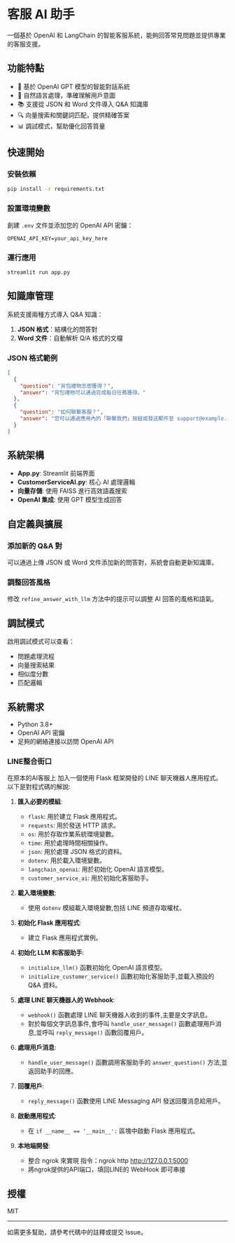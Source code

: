 # 客服 AI 助手

一個基於 OpenAI 和 LangChain 的智能客服系統，能夠回答常見問題並提供專業的客服支援。

## 功能特點

- 🤖 基於 OpenAI GPT 模型的智能對話系統
- 💬 自然語言處理，準確理解用戶意圖
- 📚 支援從 JSON 和 Word 文件導入 Q&A 知識庫
- 🔍 向量搜索和關鍵詞匹配，提供精確答案
- 📊 調試模式，幫助優化回答質量

## 快速開始

### 安裝依賴

```bash
pip install -r requirements.txt
```

### 設置環境變數

創建 `.env` 文件並添加您的 OpenAI API 密鑰：

```
OPENAI_API_KEY=your_api_key_here
```

### 運行應用

```bash
streamlit run app.py
```

## 知識庫管理

系統支援兩種方式導入 Q&A 知識：

1. **JSON 格式**：結構化的問答對
2. **Word 文件**：自動解析 Q/A 格式的文檔

### JSON 格式範例

```json
[
  {
    "question": "背包禮物怎麼獲得？",
    "answer": "背包禮物可以通過完成每日任務獲得。"
  },
  {
    "question": "如何聯繫客服？",
    "answer": "您可以通過應用內的「聯繫我們」按鈕或發送郵件至 support@example.com 聯繫客服。"
  }
]
```

## 系統架構

- **App.py**: Streamlit 前端界面
- **CustomerServiceAI.py**: 核心 AI 處理邏輯
- **向量存儲**: 使用 FAISS 進行高效語義搜索
- **OpenAI 集成**: 使用 GPT 模型生成回答

## 自定義與擴展

### 添加新的 Q&A 對

可以通過上傳 JSON 或 Word 文件添加新的問答對，系統會自動更新知識庫。

### 調整回答風格

修改 `refine_answer_with_llm` 方法中的提示可以調整 AI 回答的風格和語氣。

## 調試模式

啟用調試模式可以查看：

- 問題處理流程
- 向量搜索結果
- 相似度分數
- 匹配邏輯

## 系統需求

- Python 3.8+
- OpenAI API 密鑰
- 足夠的網絡連接以訪問 OpenAI API

### LINE整合街口

在原本的AI客服上 加入一個使用 Flask 框架開發的 LINE 聊天機器人應用程式。以下是對程式碼的解說:

1. **匯入必要的模組**:
   - `flask`: 用於建立 Flask 應用程式。
   - `requests`: 用於發送 HTTP 請求。
   - `os`: 用於存取作業系統環境變數。
   - `time`: 用於處理時間相關操作。
   - `json`: 用於處理 JSON 格式的資料。
   - `dotenv`: 用於載入環境變數。
   - `langchain_openai`: 用於初始化 OpenAI 語言模型。
   - `customer_service_ai`: 用於初始化客服助手。

2. **載入環境變數**:
   - 使用 `dotenv` 模組載入環境變數,包括 LINE 頻道存取權杖。

3. **初始化 Flask 應用程式**:
   - 建立 Flask 應用程式實例。

4. **初始化 LLM 和客服助手**:
   - `initialize_llm()` 函數初始化 OpenAI 語言模型。
   - `initialize_customer_service()` 函數初始化客服助手,並載入預設的 Q&A 資料。

5. **處理 LINE 聊天機器人的 Webhook**:
   - `webhook()` 函數處理 LINE 聊天機器人收到的事件,主要是文字訊息。
   - 對於每個文字訊息事件,會呼叫 `handle_user_message()` 函數處理用戶消息,並呼叫 `reply_message()` 函數回覆用戶。

6. **處理用戶消息**:
   - `handle_user_message()` 函數調用客服助手的 `answer_question()` 方法,並返回助手的回應。

7. **回覆用戶**:
   - `reply_message()` 函數使用 LINE Messaging API 發送回覆消息給用戶。

8. **啟動應用程式**:
   - 在 `if __name__ == '__main__':` 區塊中啟動 Flask 應用程式。

9. **本地端開發**:
   - 整合 ngrok 來實現 指令：ngrok http http://127.0.0.1:5000
   - 將ngrok提供的API端口，填回LINE的 WebHook 即可串接


## 授權

MIT

---

如需更多幫助，請參考代碼中的註釋或提交 Issue。